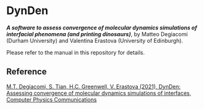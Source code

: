 # DynDen

**_A software to assess convergence of molecular dynamics simulations of interfacial phenomena (and printing dinosaurs)_**,
by Matteo Degiacomi (Durham University) and Valentina Erastova (University of Edinburgh).

Please refer to the manual in this repository for details.

## Reference

[M.T. Degiacomi, S. Tian, H.C. Greenwell, V. Erastova (2021), DynDen: Assessing convergence of molecular dynamics simulations of interfaces, Computer Physics Communications](
https://www.sciencedirect.com/science/article/pii/S0010465521002381)

